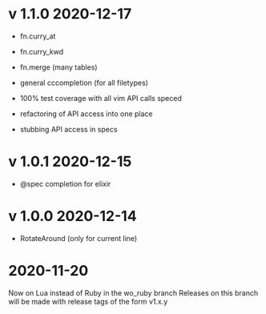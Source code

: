# v 1.1.0  2020-12-17

- fn.curry_at
- fn.curry_kwd
- fn.merge (many tables)

- general cccompletion (for all filetypes)
- 100% test coverage with all vim API calls speced
- refactoring of API access into one place
- stubbing API access in specs

# v 1.0.1 2020-12-15

- @spec completion for elixir

# v 1.0.0 2020-12-14 

- RotateAround (only for current line)

# 2020-11-20
Now on Lua instead of Ruby in the wo_ruby branch
Releases on this branch will be made with release tags of the form v1.x.y
